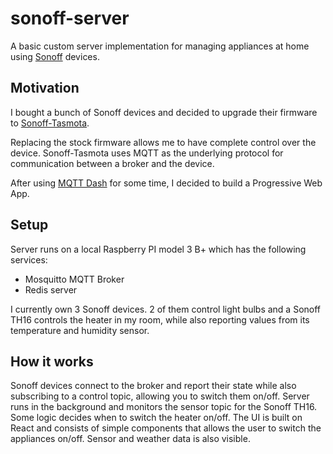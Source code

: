 # sonoff-server
A basic custom server implementation for managing appliances at home using [Sonoff](http://sonoff.itead.cc/en/) devices.

## Motivation
I bought a bunch of Sonoff devices and decided to upgrade their firmware to [Sonoff-Tasmota](https://github.com/arendst/Sonoff-Tasmota). 

Replacing the stock firmware allows me to have complete control over the device.
Sonoff-Tasmota uses MQTT as the underlying protocol for communication between a broker and the device.

After using [MQTT Dash](https://play.google.com/store/apps/details?id=net.routix.mqttdash&hl=en) for some time, I decided to build a Progressive Web App.

## Setup
Server runs on a local Raspberry PI model 3 B+ which has the following services:
- Mosquitto MQTT Broker
- Redis server

I currently own 3 Sonoff devices. 2 of them control light bulbs and a Sonoff TH16 controls the heater in my room, while also reporting values from its temperature and humidity sensor.

## How it works
Sonoff devices connect to the broker and report their state while also subscribing to a control topic, allowing you to switch them on/off.
Server runs in the background and monitors the sensor topic for the Sonoff TH16. Some logic decides when to switch the heater on/off.
The UI is built on React and consists of simple components that allows the user to switch the appliances on/off.
Sensor and weather data is also visible.

